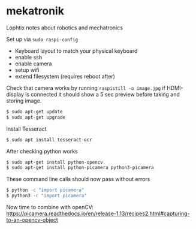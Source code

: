 # mekatronik
Lophtix notes about robotics and mechatronics


Set up via `sudo raspi-config`
 * Keyboard layout to match your physical keyboard
 * enable ssh
 * enable camera
 * setup wifi
 * extend filesystem (requires reboot after)
 
Check that camera works by running `raspistill -o image.jpg` if HDMI-display is connected it should show a 5 sec preview before taking and storing image. 

``` bash
$ sudo apt-get update
$ sudo apt-get upgrade
```

Install Tesseract
``` bash
$ sudo apt install tesseract-ocr
```


After checking python works 

``` bash
$ sudo apt-get install python-opencv
$ sudo apt-get install python-picamera python3-picamera
```

These command line calls should now pass without errors  
``` bash
$ python -c "import picamera"
$ python3 -c "import picamera"
```

Now time to combine with openCV:
https://picamera.readthedocs.io/en/release-1.13/recipes2.html#capturing-to-an-opencv-object
